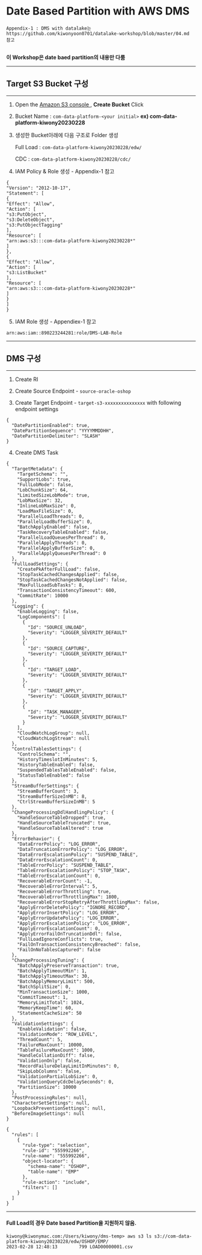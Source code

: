 # Date Based Partition with AWS DMS

```
Appendix-1 : DMS with datalake는 https://github.com/kiwonyoon0701/datalake-workshop/blob/master/04.md 참고


```

**이 Workshop은 date baed partition의 내용만 다룸**

---

## Target S3 Bucket 구성

------

1. Open the [Amazon S3 console ](https://console.aws.amazon.com/s3/), **Create Bucket** Click

   

2. Bucket Name : `com-data-platform-<your initial>` **ex) com-data-platform-kiwony20230228**



3. 생성한 Bucket아래에 다음 구조로 Folder 생성

   Full Load : `com-data-platform-kiwony20230228/edw/`

   CDC : `com-data-platform-kiwony20230228/cdc/`

   

4. IAM Policy & Role 생성 - Appendix-1 참고

```
{
"Version": "2012-10-17",
"Statement": [
{
"Effect": "Allow",
"Action": [
"s3:PutObject",
"s3:DeleteObject",
"s3:PutObjectTagging"
],
"Resource": [
"arn:aws:s3:::com-data-platform-kiwony20230228*"
]
},
{
"Effect": "Allow",
"Action": [
"s3:ListBucket"
],
"Resource": [
"arn:aws:s3:::com-data-platform-kiwony20230228*"
]
}
]
}

```



5. IAM Role 생성 - Appendiex-1 참고

```
arn:aws:iam::890223244281:role/DMS-LAB-Role
```

---



## DMS 구성

------

1. Create RI



2. Create Source Endpoint - `source-oracle-oshop`



3. Create Target Endpoint - `target-s3-xxxxxxxxxxxxxxx` with following endpoint settings

```
{
  "DatePartitionEnabled": true,
  "DatePartitionSequence": "YYYYMMDDHH",
  "DatePartitionDelimiter": "SLASH"
}
```



4. Create DMS Task

```
{
  "TargetMetadata": {
    "TargetSchema": "",
    "SupportLobs": true,
    "FullLobMode": false,
    "LobChunkSize": 64,
    "LimitedSizeLobMode": true,
    "LobMaxSize": 32,
    "InlineLobMaxSize": 0,
    "LoadMaxFileSize": 0,
    "ParallelLoadThreads": 0,
    "ParallelLoadBufferSize": 0,
    "BatchApplyEnabled": false,
    "TaskRecoveryTableEnabled": false,
    "ParallelLoadQueuesPerThread": 0,
    "ParallelApplyThreads": 0,
    "ParallelApplyBufferSize": 0,
    "ParallelApplyQueuesPerThread": 0
  },
  "FullLoadSettings": {
    "CreatePkAfterFullLoad": false,
    "StopTaskCachedChangesApplied": false,
    "StopTaskCachedChangesNotApplied": false,
    "MaxFullLoadSubTasks": 8,
    "TransactionConsistencyTimeout": 600,
    "CommitRate": 10000
  },
  "Logging": {
    "EnableLogging": false,
    "LogComponents": [
      {
        "Id": "SOURCE_UNLOAD",
        "Severity": "LOGGER_SEVERITY_DEFAULT"
      },
      {
        "Id": "SOURCE_CAPTURE",
        "Severity": "LOGGER_SEVERITY_DEFAULT"
      },
      {
        "Id": "TARGET_LOAD",
        "Severity": "LOGGER_SEVERITY_DEFAULT"
      },
      {
        "Id": "TARGET_APPLY",
        "Severity": "LOGGER_SEVERITY_DEFAULT"
      },
      {
        "Id": "TASK_MANAGER",
        "Severity": "LOGGER_SEVERITY_DEFAULT"
      }
    ],
    "CloudWatchLogGroup": null,
    "CloudWatchLogStream": null
  },
  "ControlTablesSettings": {
    "ControlSchema": "",
    "HistoryTimeslotInMinutes": 5,
    "HistoryTableEnabled": false,
    "SuspendedTablesTableEnabled": false,
    "StatusTableEnabled": false
  },
  "StreamBufferSettings": {
    "StreamBufferCount": 3,
    "StreamBufferSizeInMB": 8,
    "CtrlStreamBufferSizeInMB": 5
  },
  "ChangeProcessingDdlHandlingPolicy": {
    "HandleSourceTableDropped": true,
    "HandleSourceTableTruncated": true,
    "HandleSourceTableAltered": true
  },
  "ErrorBehavior": {
    "DataErrorPolicy": "LOG_ERROR",
    "DataTruncationErrorPolicy": "LOG_ERROR",
    "DataErrorEscalationPolicy": "SUSPEND_TABLE",
    "DataErrorEscalationCount": 0,
    "TableErrorPolicy": "SUSPEND_TABLE",
    "TableErrorEscalationPolicy": "STOP_TASK",
    "TableErrorEscalationCount": 0,
    "RecoverableErrorCount": -1,
    "RecoverableErrorInterval": 5,
    "RecoverableErrorThrottling": true,
    "RecoverableErrorThrottlingMax": 1800,
    "RecoverableErrorStopRetryAfterThrottlingMax": false,
    "ApplyErrorDeletePolicy": "IGNORE_RECORD",
    "ApplyErrorInsertPolicy": "LOG_ERROR",
    "ApplyErrorUpdatePolicy": "LOG_ERROR",
    "ApplyErrorEscalationPolicy": "LOG_ERROR",
    "ApplyErrorEscalationCount": 0,
    "ApplyErrorFailOnTruncationDdl": false,
    "FullLoadIgnoreConflicts": true,
    "FailOnTransactionConsistencyBreached": false,
    "FailOnNoTablesCaptured": false
  },
  "ChangeProcessingTuning": {
    "BatchApplyPreserveTransaction": true,
    "BatchApplyTimeoutMin": 1,
    "BatchApplyTimeoutMax": 30,
    "BatchApplyMemoryLimit": 500,
    "BatchSplitSize": 0,
    "MinTransactionSize": 1000,
    "CommitTimeout": 1,
    "MemoryLimitTotal": 1024,
    "MemoryKeepTime": 60,
    "StatementCacheSize": 50
  },
  "ValidationSettings": {
    "EnableValidation": false,
    "ValidationMode": "ROW_LEVEL",
    "ThreadCount": 5,
    "FailureMaxCount": 10000,
    "TableFailureMaxCount": 1000,
    "HandleCollationDiff": false,
    "ValidationOnly": false,
    "RecordFailureDelayLimitInMinutes": 0,
    "SkipLobColumns": false,
    "ValidationPartialLobSize": 0,
    "ValidationQueryCdcDelaySeconds": 0,
    "PartitionSize": 10000
  },
  "PostProcessingRules": null,
  "CharacterSetSettings": null,
  "LoopbackPreventionSettings": null,
  "BeforeImageSettings": null
}
```



```
{
  "rules": [
    {
      "rule-type": "selection",
      "rule-id": "555992266",
      "rule-name": "555992266",
      "object-locator": {
        "schema-name": "OSHOP",
        "table-name": "EMP"
      },
      "rule-action": "include",
      "filters": []
    }
  ]
}
```



---



#### Full Load의 경우 Date based Partition을 지원하지 않음.

```
kiwony@kiwonymac.com:/Users/kiwony/dms-temp> aws s3 ls s3://com-data-platform-kiwony20230228/edw/OSHOP/EMP/
2023-02-28 12:48:13        799 LOAD00000001.csv
```

































